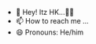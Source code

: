 - 👋 Hey! Itz HK...🥀🍃
- 📫 How to reach me ...
- 😄 Pronouns: He/him

<!---
llxHKxll/llxHKxll is a ✨ special ✨ repository because its `README.md` (this file) appears on your GitHub profile.
You can click the Preview link to take a look at your changes.
--->
